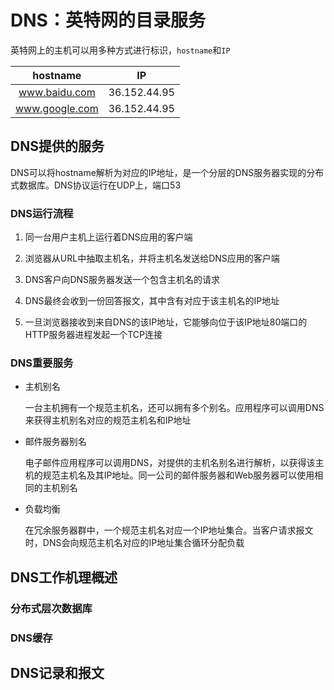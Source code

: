 # DNS：英特网的目录服务

英特网上的主机可以用多种方式进行标识，`hostname`和`IP`

hostname|IP
:-:|:-:
www.baidu.com|36.152.44.95
www.google.com|36.152.44.95

## DNS提供的服务

DNS可以将hostname解析为对应的IP地址，是一个分层的DNS服务器实现的分布式数据库。DNS协议运行在UDP上，端口53

### DNS运行流程

1. 同一台用户主机上运行着DNS应用的客户端

2. 浏览器从URL中抽取主机名，并将主机名发送给DNS应用的客户端

3. DNS客户向DNS服务器发送一个包含主机名的请求

4. DNS最终会收到一份回答报文，其中含有对应于该主机名的IP地址

5. 一旦浏览器接收到来自DNS的该IP地址，它能够向位于该IP地址80端口的HTTP服务器进程发起一个TCP连接

### DNS重要服务

- 主机别名

    一台主机拥有一个规范主机名，还可以拥有多个别名。应用程序可以调用DNS来获得主机别名对应的规范主机名和IP地址

- 邮件服务器别名

    电子邮件应用程序可以调用DNS，对提供的主机名别名进行解析，以获得该主机的规范主机名及其IP地址。同一公司的邮件服务器和Web服务器可以使用相同的主机别名

- 负载均衡

    在冗余服务器群中，一个规范主机名对应一个IP地址集合。当客户请求报文时，DNS会向规范主机名对应的IP地址集合循环分配负载

## DNS工作机理概述

### 分布式层次数据库

### DNS缓存

## DNS记录和报文
